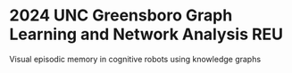 # 2024 UNC Greensboro Graph Learning and Network Analysis REU
Visual episodic memory in cognitive robots using knowledge graphs
